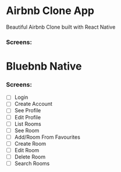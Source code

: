 # Airbnb Clone App

Beautiful Airbnb Clone built with React Native

### Screens:

# Bluebnb Native

### Screens:

- [ ] Login
- [ ] Create Account
- [ ] See Profile
- [ ] Edit Profile
- [ ] List Rooms
- [ ] See Room
- [ ] Add/Room From Favourites
- [ ] Create Room
- [ ] Edit Room
- [ ] Delete Room
- [ ] Search Rooms